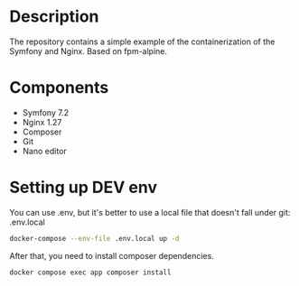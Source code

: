 # Description

The repository contains a simple example of the containerization of the Symfony and Nginx.
Based on fpm-alpine.

# Components

- Symfony 7.2
- Nginx 1.27
- Composer
- Git
- Nano editor

# Setting up DEV env

You can use .env, but it's better to use a local file that doesn't fall under git: .env.local

```bash
docker-compose --env-file .env.local up -d
```

After that, you need to install composer dependencies.

```bash
docker compose exec app composer install
```
